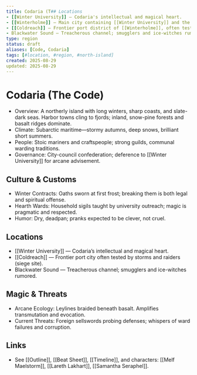 ```yaml
---
title: Codaria (T## Locations
- [[Winter University]] — Codaria's intellectual and magical heart.
- [[Winterholme]] — Main city containing [[Winter University]] and the port district of [[Coldreach]].
- [[Coldreach]] — Frontier port district of [[Winterholme]], often tested by storms and raiders (siege site).
- Blackwater Sound — Treacherous channel; smugglers and ice-witches rumored.ode)
type: region
status: draft
aliases: [Code, Codaria]
tags: [#location, #region, #north-island]
created: 2025-08-29
updated: 2025-08-29
---
```


# Codaria (The Code)

- Overview: A northerly island with long winters, sharp coasts, and slate-dark seas. Harbor towns cling to fjords; inland, snow-pine forests and basalt ridges dominate.
- Climate: Subarctic maritime—stormy autumns, deep snows, brilliant short summers.
- People: Stoic mariners and craftspeople; strong guilds, communal warding traditions.
- Governance: City-council confederation; deference to [[Winter University]] for arcane advisement.

## Culture & Customs
- Winter Contracts: Oaths sworn at first frost; breaking them is both legal and spiritual offense.
- Hearth Wards: Household sigils taught by university outreach; magic is pragmatic and respected.
- Humor: Dry, deadpan; pranks expected to be clever, not cruel.

## Locations
- [[Winter University]] — Codaria’s intellectual and magical heart.
- [[Coldreach]] — Frontier port city often tested by storms and raiders (siege site).
- Blackwater Sound — Treacherous channel; smugglers and ice-witches rumored.

## Magic & Threats
- Arcane Ecology: Leylines braided beneath basalt. Amplifies transmutation and evocation.
- Current Threats: Foreign sellswords probing defenses; whispers of ward failures and corruption.

 

## Links
- See [[Outline]], [[Beat Sheet]], [[Timeline]], and characters: [[Melf Maelstorm]], [[Lareth Lakhart]], [[Samantha Seraphel]].
